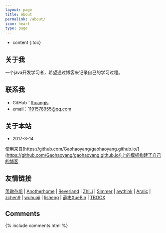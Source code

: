 ```yaml
---
layout: page
title: About
permalink: /about/
icon: heart
type: page
---
```


* content
{:toc}

## 关于我

一个java开发学习者，希望通过博客来记录自己的学习过程。


## 联系我

* GitHub：[lhuangjs](https://github.com/lhuangjs)
* email：1191578955@qq.com

## 关于本站

* 2017-3-14

使用来自[https://github.com/Gaohaoyang/gaohaoyang.github.io/](https://github.com/Gaohaoyang/gaohaoyang.github.io/)上的模板构建了自己的博客


## 友情链接

[羡辙杂俎](http://zhangwenli.com/blog) \| [Anotherhome](https://www.anotherhome.net) \| [Reverland](http://reverland.org/) \| [ZhiLi](http://lizhipower.github.io/) \| [Simmer](http://simmer-jun.github.io/) \| [awthink](http://awthink.net/) \| [Aralic](http://aralic.github.io/) \| [zchen9](http://www.chen9.info/) \| [wuhuaji](http://wuhuaji.me/) \| [lisheng](http://www.lishengcn.cn/) \| [薛彬XueBin](http://axuebin.com/blog/) \| [TBOOX](http://www.tboox.org/cn/)

## Comments

{% include comments.html %}
